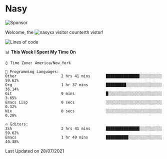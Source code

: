 # Nasy

<!--
<p align="center">
<img height="200" src="https://github-readme-stats.vercel.app/api?username=nasyxx&count_private=true&show_icons=true&theme=dracula&include_all_commits=true"/>
<img height="200" src="https://github-readme-stats.vercel.app/api/top-langs/?username=nasyxx&theme=dracula&hide=html,jupyter+notebook&count_private=true&show_icons=true"/>
</p>

  
----------------
-->

![Sponsor](https://img.shields.io/static/v1.svg?label=Sponsor&message=%E2%9D%A4&logo=GitHub&style=flat&color=pink)
 
Welcome, the ![nasyxx visitor counter](https://count.getloli.com/get/@nasyxx?theme=rule34)th vistor!
 
<!--START_SECTION:waka-->
![Lines of code](https://img.shields.io/badge/From%20Hello%20World%20I%27ve%20Written-5.4%20million%20lines%20of%20code-blue)

📊 **This Week I Spent My Time On** 

```text
⌚︎ Time Zone: America/New_York

💬 Programming Languages: 
Other                    2 hrs 41 mins       ███████████████░░░░░░░░░░   59.62% 
Org                      1 hr 37 mins        █████████░░░░░░░░░░░░░░░░   36.14% 
Git                      9 mins              █░░░░░░░░░░░░░░░░░░░░░░░░   3.65% 
Emacs Lisp               0 secs              ░░░░░░░░░░░░░░░░░░░░░░░░░   0.32% 
Nix                      0 secs              ░░░░░░░░░░░░░░░░░░░░░░░░░   0.28%

🔥 Editors: 
Zsh                      2 hrs 41 mins       ███████████████░░░░░░░░░░   59.62% 
Emacs                    1 hr 49 mins        ██████████░░░░░░░░░░░░░░░   40.38%

```


 Last Updated on 28/07/2021
<!--END_SECTION:waka-->

<!-- ![visitors](https://visitor-badge.laobi.icu/badge?page_id=nasyxx.nasyxx) -->
